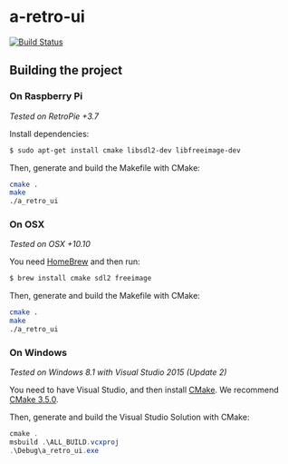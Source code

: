 # a-retro-ui
[![Build Status](https://travis-ci.com/seriema/a-retro-ui.svg?token=iZ5rGpFVHQ1ypGqzVJrC&branch=master)](https://travis-ci.com/seriema/a-retro-ui)


## Building the project


### On Raspberry Pi
*Tested on RetroPie +3.7*

Install dependencies:

```bash
$ sudo apt-get install cmake libsdl2-dev libfreeimage-dev
```

Then, generate and build the Makefile with CMake:

```bash
cmake .
make
./a_retro_ui
```


### On OSX
*Tested on OSX +10.10*

You need [HomeBrew](http://brew.sh/) and then run:

```bash
$ brew install cmake sdl2 freeimage
```

Then, generate and build the Makefile with CMake:

```bash
cmake .
make
./a_retro_ui
```


### On Windows
*Tested on Windows 8.1 with Visual Studio 2015 (Update 2)*

You need to have Visual Studio, and then install [CMake](https://cmake.org/download/). We recommend [CMake 3.5.0](https://cmake.org/files/v3.5/cmake-3.5.2-win32-x86.msi).

Then, generate and build the Visual Studio Solution with CMake:

```powershell
cmake .
msbuild .\ALL_BUILD.vcxproj
.\Debug\a_retro_ui.exe
```
